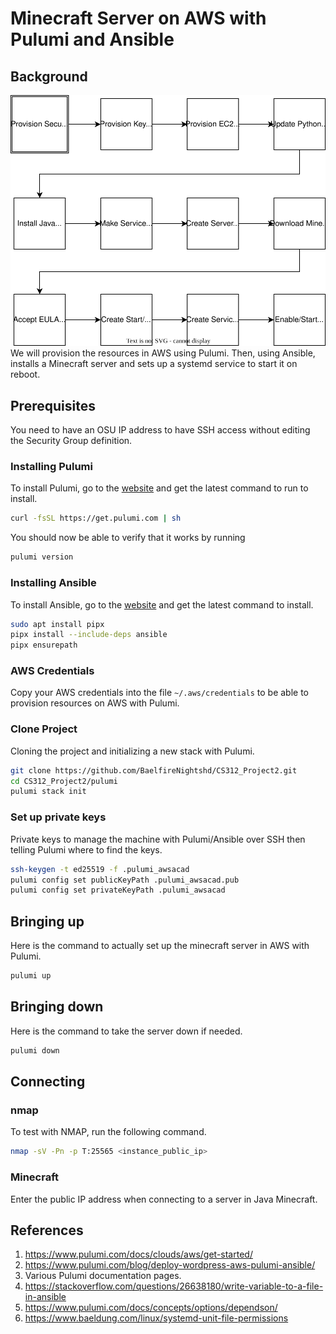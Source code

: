# Minecraft Server on AWS with Pulumi and Ansible

## Background
![Flow chart of process](Flow_Diagram.drawio.svg)
We will provision the resources in AWS using Pulumi. Then, using Ansible, installs a Minecraft server and sets up a systemd service to start it on reboot. 

## Prerequisites
You need to have an OSU IP address to have SSH access without editing the Security Group definition. 

### Installing Pulumi
To install Pulumi, go to the [website](https://www.pulumi.com/docs/install/) and get the latest command to run to install. 

```bash
curl -fsSL https://get.pulumi.com | sh
```

You should now be able to verify that it works by running
```bash
pulumi version
```

### Installing Ansible
To install Ansible, go to the [website](https://docs.ansible.com/ansible/latest/installation_guide/intro_installation.html) and get the latest command to install. 
```bash
sudo apt install pipx
pipx install --include-deps ansible
pipx ensurepath
```

### AWS Credentials
Copy your AWS credentials into the file `~/.aws/credentials` to be able to provision resources on AWS with Pulumi. 

### Clone Project
Cloning the project and initializing a new stack with Pulumi. 
```bash
git clone https://github.com/BaelfireNightshd/CS312_Project2.git
cd CS312_Project2/pulumi
pulumi stack init
```

### Set up private keys
Private keys to manage the machine with Pulumi/Ansible over SSH then telling Pulumi where to find the keys. 
```bash
ssh-keygen -t ed25519 -f .pulumi_awsacad
pulumi config set publicKeyPath .pulumi_awsacad.pub
pulumi config set privateKeyPath .pulumi_awsacad
```

## Bringing up
Here is the command to actually set up the minecraft server in AWS with Pulumi. 
```bash
pulumi up
```

## Bringing down
Here is the command to take the server down if needed. 
```bash
pulumi down
```

## Connecting
### nmap
To test with NMAP, run the following command.
```bash
nmap -sV -Pn -p T:25565 <instance_public_ip>
```

### Minecraft
Enter the public IP address when connecting to a server in Java Minecraft. 



## References
1. https://www.pulumi.com/docs/clouds/aws/get-started/
1. https://www.pulumi.com/blog/deploy-wordpress-aws-pulumi-ansible/
1. Various Pulumi documentation pages.
1. https://stackoverflow.com/questions/26638180/write-variable-to-a-file-in-ansible
1. https://www.pulumi.com/docs/concepts/options/dependson/
1. https://www.baeldung.com/linux/systemd-unit-file-permissions
